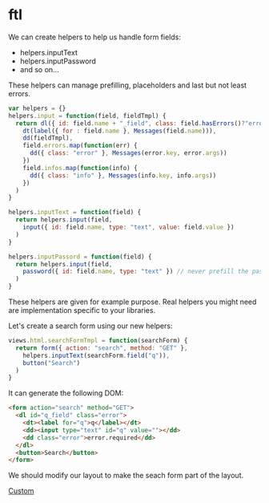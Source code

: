 # ftl

We can create helpers to help us handle form fields:
* helpers.inputText
* helpers.inputPassword
* and so on...

These helpers can manage prefilling, placeholders and last but not least errors.

```javascript
var helpers = {}
helpers.input = function(field, fieldTmpl) {
  return dl({ id: field.name + "_field", class: field.hasErrors()?"error":"" },
    dt(label({ for : field.name }, Messages(field.name))),
    dd(fieldTmpl),
    field.errors.map(function(err) {
      dd({ class: "error" }, Messages(error.key, error.args))
    })
    field.infos.map(function(info) {
      dd({ class: "info" }, Messages(info.key, info.args))
    })
  )
}

helpers.inputText = function(field) {
  return helpers.input(field,
    input({ id: field.name, type: "text", value: field.value })
  )
}

helpers.inputPassord = function(field) {
  return helpers.input(field,
    password({ id: field.name, type: "text" }) // never prefill the password
  )
}
```

These helpers are given for example purpose. Real helpers you might need are implementation specific to your libraries.

Let's create a search form using our new helpers:

```javascript
views.html.searchFormTmpl = function(searchForm) {
  return form({ action: "search", method: "GET" },
    helpers.inputText(searchForm.field("q")),
    button("Search")
  )
}
```

It can generate the following DOM:

```html
<form action="search" method="GET">
  <dl id="q_field" class="error">
    <dt><label for="q">q</label></dt>
    <dd><input type="text" id="q" value=""></dd>
    <dd class="error">error.required</dd>
  </dl>
  <button>Search</button>
</form>
```

We should modify our layout to make the seach form part of the layout.

[Custom](custom.md)
